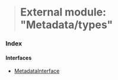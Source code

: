 > # External module: "Metadata/types"

### Index

#### Interfaces

* [MetadataInterface](../interfaces/_metadata_types_.metadatainterface.md)